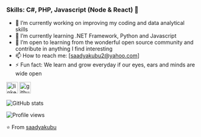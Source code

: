 ### Skills: C#, PHP, Javascript (Node & React) 👋

- 🔭 I’m currently working on improving my coding and data analytical skills
- 🌱 I’m currently learning .NET Framework, Python and Javascript
- 👯 I’m open to learning from the wonderful open source community and contribute in anything I find interesting
- 📫 How to reach me: [saadyakubu2@yahoo.com]
- ⚡ Fun fact: We learn and grow everyday if our eyes, ears and minds are wide open


[<img src='https://cdn.jsdelivr.net/npm/simple-icons@3.0.1/icons/linkedin.svg' alt='linkedin' height='30'>](https://www.linkedin.com/in/saad-yakubu/) [<img src='https://cdn.jsdelivr.net/npm/simple-icons@3.0.1/icons/github.svg' alt='github' height='30'>](https://github.com/saadyakubu)

![GitHub stats](https://github-readme-stats.vercel.app/api?username=saadyakubu&show_icons=true)

![Profile views](https://gpvc.arturio.dev/saadyakubu)

⭐️ From [saadyakubu](https://github.com/saadyakubu)
